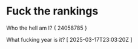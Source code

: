 # Fuck the rankings

Who the hell am I?
{ 24058785 }

What fucking year is it?
[ 2025-03-17T23:03:20Z ]
